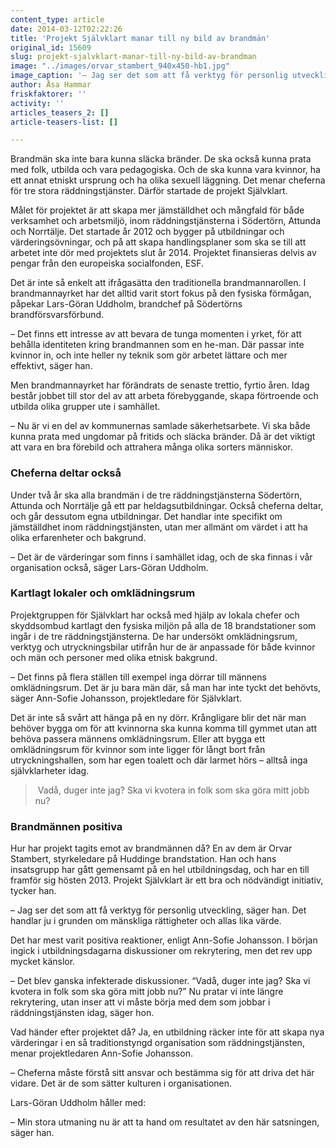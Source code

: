```yaml
---
content_type: article
date: 2014-03-12T02:22:26
title: 'Projekt Självklart manar till ny bild av brandmän'
original_id: 15609
slug: projekt-sjalvklart-manar-till-ny-bild-av-brandman
image: "../images/orvar_stambert_940x450-hb1.jpg"
image_caption: '– Jag ser det som att få verktyg för personlig utveckling. Det handlar ju i grunden om mänskliga rättigheter och allas lika värde, säger Orvar Stambert, styrkeledare på Huddinge brandstation, som tycker att Projekt Självklart är "ett bra och nödvändigt initiativ".'
author: Åsa Hammar
friskfaktorer: ''
activity: ''
articles_teasers_2: []
article-teasers-list: []

---
```


Brandmän ska inte bara kunna släcka bränder. De ska också kunna prata med folk, utbilda och vara pedagogiska. Och de ska kunna vara kvinnor, ha ett annat etniskt ursprung och ha olika sexuell läggning. Det menar cheferna för tre stora räddningstjänster. Därför startade de projekt Självklart.

Målet för projektet är att skapa mer jämställdhet och mångfald för både verksamhet och arbetsmiljö, inom räddningstjänsterna i Södertörn, Attunda och Norrtälje. Det startade år 2012 och bygger på utbildningar och värderingsövningar, och på att skapa handlingsplaner som ska se till att arbetet inte dör med projektets slut år 2014. Projektet finansieras delvis av pengar från den europeiska socialfonden, ESF.

Det är inte så enkelt att ifrågasätta den traditionella brandmannarollen. I brandmannayrket har det alltid varit stort fokus på den fysiska förmågan, påpekar Lars-Göran Uddholm, brandchef på Södertörns brandförsvarsförbund.

– Det finns ett intresse av att bevara de tunga momenten i yrket, för att behålla identiteten kring brandmannen som en he-man. Där passar inte kvinnor in, och inte heller ny teknik som gör arbetet lättare och mer effektivt, säger han.

Men brandmannayrket har förändrats de senaste trettio, fyrtio åren. Idag består jobbet till stor del av att arbeta förebyggande, skapa förtroende och utbilda olika grupper ute i samhället.

– Nu är vi en del av kommunernas samlade säkerhetsarbete. Vi ska både kunna prata med ungdomar på fritids och släcka bränder. Då är det viktigt att vara en bra förebild och attrahera många olika sorters människor.

### Cheferna deltar också

Under två år ska alla brandmän i de tre räddningstjänsterna Södertörn, Attunda och Norrtälje gå ett par heldagsutbildningar. Också cheferna deltar, och går dessutom egna utbildningar. Det handlar inte specifikt om jämställdhet inom räddningstjänsten, utan mer allmänt om värdet i att ha olika erfarenheter och bakgrund.

– Det är de värderingar som finns i samhället idag, och de ska finnas i vår organisation också, säger Lars-Göran Uddholm.

### Kartlagt lokaler och omklädningsrum

Projektgruppen för Självklart har också med hjälp av lokala chefer och skyddsombud kartlagt den fysiska miljön på alla de 18 brandstationer som ingår i de tre räddningstjänsterna. De har undersökt omklädningsrum, verktyg och utryckningsbilar utifrån hur de är anpassade för både kvinnor och män och personer med olika etnisk bakgrund.

– Det finns på flera ställen till exempel inga dörrar till männens omklädningsrum. Det är ju bara män där, så man har inte tyckt det behövts, säger Ann-Sofie Johansson, projektledare för Självklart.

Det är inte så svårt att hänga på en ny dörr. Krångligare blir det när man behöver bygga om för att kvinnorna ska kunna komma till gymmet utan att behöva passera männens omklädningsrum. Eller att bygga ett omklädningsrum för kvinnor som inte ligger för långt bort från utryckningshallen, som har egen toalett och där larmet hörs – alltså inga självklarheter idag.

>  Vadå, duger inte jag? Ska vi kvotera in folk som ska göra mitt jobb nu?

### Brandmännen positiva

Hur har projekt tagits emot av brandmännen då? En av dem är Orvar Stambert, styrkeledare på Huddinge brandstation. Han och hans insatsgrupp har gått gemensamt på en hel utbildningsdag, och har en till framför sig hösten 2013. Projekt Självklart är ett bra och nödvändigt initiativ, tycker han.

– Jag ser det som att få verktyg för personlig utveckling, säger han. Det handlar ju i grunden om mänskliga rättigheter och allas lika värde.

Det har mest varit positiva reaktioner, enligt Ann-Sofie Johansson. I början ingick i utbildningsdagarna diskussioner om rekrytering, men det rev upp mycket känslor.

– Det blev ganska infekterade diskussioner. “Vadå, duger inte jag? Ska vi kvotera in folk som ska göra mitt jobb nu?” Nu pratar vi inte längre rekrytering, utan inser att vi måste börja med dem som jobbar i räddningstjänsten idag, säger hon.

Vad händer efter projektet då? Ja, en utbildning räcker inte för att skapa nya värderingar i en så traditionstyngd organisation som räddningstjänsten, menar projektledaren Ann-Sofie Johansson.

– Cheferna måste förstå sitt ansvar och bestämma sig för att driva det här vidare. Det är de som sätter kulturen i organisationen.

Lars-Göran Uddholm håller med:

– Min stora utmaning nu är att ta hand om resultatet av den här satsningen, säger han.

